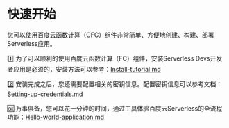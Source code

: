 # 快速开始

您可以使用百度云函数计算（CFC）组件非常简单、方便地创建、构建、部署Serverless应用。

1️⃣ 为了可以顺利的使用百度云函数计算（FC）组件，安装Serverless Devs开发者应用是必须的，安装方法可以参考：[Install-tutorial.md](install.md)

2️⃣ 安装完成之后，您还需要配置相关的密钥信息。配置密钥信息可以参考文档：[Setting-up-credentials.md](config.md)

🆗 万事俱备，您可以花一分钟的时间，通过工具体验百度云Serverless的全流程功能：[Hello-world-application.md](Hello-world-application.md)

